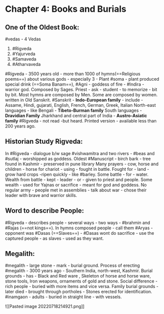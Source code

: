 # Chapter 4: Books and Burials
## One of the Oldest Book:
#vedas - 4 Vedas
1. #Rigveda
2. #Yajurveda
3. #Samaveda
4. #Atharvaveda

#Rigveda - 3500 years old - more than 1000 of hymns(==Religious poems==) about various gods - especially 3 - Plant #soma - plant produced special drink (==Soma Banam==), #Agni - goddess of fire - #Indira - warrior god. Composed by Sages. Priest - ask - student - to memorize - bit by bit. Most hymns are composed by Men. Some are composed by women. written in Old Sanskrit.
#Sanskrit - **Indo-European family** - include - Assame, Hindi, gujarati, English, French, German, Greek, Italian
North-east languages - like Bengali - **Tibeto-Burman family**
South languages - **Dravidian Family**
Jharkhand and central part of India - **Austro-Asiatic family**
#Rigveda - not read -but heard. Printed version - available less than 200 years ago.

## Historian Study Rigveda:
In #Rigveda - dialogue b/w sage #vishwamitra and two rivers - #beas and #sutlaj - worshipped as goddess. Oldest #Manuscript - birch bark - tree found in  Kashmir - preserved in pune library
Many prayers - cow, horse and children - horse for chariot - using - fought in battle. Fought for - land - grow hard crops -ripen quickly - like #barley. Some battle - for - water. Wealth from battle - kept - leader - or - given to priest and people. Some wealth - used for Yajnas or sacrifice - meant for god and goddess. No regular army - people met in assemblies - talk about war - chose their leader with brave and warrior skills.
## Word to describe People:
#Rigveda - describes people - several ways - two ways - #brahmin and #Rajas (==not kings==). In hymns composed people - call them #Aryas - opponent was #Dasas (==Slaves==) - #Dasas wont do sacrifice - use the captured people - as slaves - used as they want.

## Megalith:
#megalith - large stone - mark - burial ground. Process of erecting #megalith - 3000 years ago - Southern India, north-west, Kashmir. Burial grounds - has - Black and Red ware , Skeleton of horse and horse ware, stone tools, Iron weapons, ornaments of gold and stone. Social difference - rich people - buried with more items and vice versa. Family burial grounds - later died - brought through portholes - Stones erected for identification. #inamgaon - adults - buried in straight line - with vessels.

![[Pasted image 20220718214921.png]]
